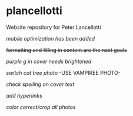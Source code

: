 # plancellotti
Website repository for Peter Lancellotti

*mobile optimization has been added*

~~formatting and filling in content are the next goals~~

*purple g in cover needs brightened*

*switch cat tree photo* -USE VAMPIREE PHOTO-

*check spelling on cover text*

*add hyperlinks*

*color correct/crop all photos*


